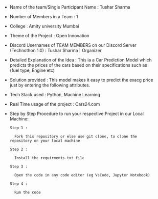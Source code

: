 * Name of the team/Single Participant Name : Tushar Sharma 

* Number of Members in a Team : 1

* College : Amity university Mumbai

* Theme of the Project : Open Innovation

* Discord Usernames of TEAM MEMBERS on our Discord Server (Technothon 1.0) : Tushar Sharma | Organizer

* Detailed Explanation of the Idea : This ia a Car Prediction Model which predicts the prices of the cars based on their specifications such as (fuel type, Engine etc)

* Solution provided : This model makes it easy to predict the exacg price just by entering the following attributes.

* Tech Stack used : Python, Machine Learning

* Real Time usage of the project : Cars24.com 

* Step by Step Procedure to run your respective Project in our Local Machine:

      Step 1 :
    
        Fork this repository or else use git clone, to clone the repository on your local machine
    
      Step 2 :
    
        Install the requirments.txt file 
    
      Step 3 :
    
        Open the code in any code editor (eg VsCode, Jupyter Notebook)
    
      Step 4 :
    
        Run the code

